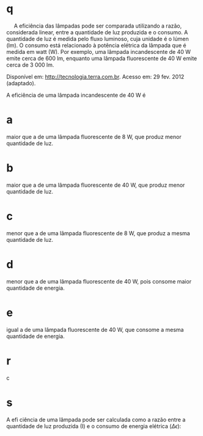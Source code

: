# q
     A eficiência das lâmpadas pode ser comparada utilizando a razão, considerada linear, entre a quantidade de luz produzida e o consumo. A quantidade de luz é medida pelo fluxo luminoso, cuja unidade é o lúmen (lm). O consumo está relacionado à potência elétrica da lâmpada que é medida em watt (W). Por exemplo, uma lâmpada incandescente de 40 W emite cerca de 600 lm, enquanto uma lâmpada fluorescente de 40 W emite cerca de 3 000 lm.

Disponível em: http://tecnologia.terra.com.br. Acesso em: 29 fev. 2012 (adaptado).

A eficiência de uma lâmpada incandescente de 40 W é

# a
maior que a de uma lâmpada fluorescente de 8 W, que produz menor quantidade de luz.

# b
maior que a de uma lâmpada fluorescente de 40 W, que produz menor quantidade de luz.

# c
menor que a de uma lâmpada fluorescente de 8 W, que produz a mesma quantidade de luz.

# d
menor que a de uma lâmpada fluorescente de 40 W, pois consome maior quantidade de energia.

# e
igual a de uma lâmpada fluorescente de 40 W, que consome a mesma quantidade de energia.

# r
c

# s
A efi ciência de uma lâmpada pode ser calculada como a razão entre a quantidade de luz produzida (I) e o consumo de energia elétrica ($\Delta \epsilon$):

 

